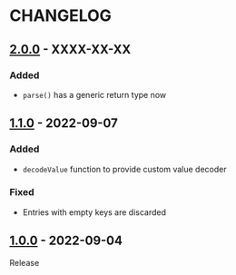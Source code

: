 # CHANGELOG
## [2.0.0](../../compare/1.1.0..2.0.0) - XXXX-XX-XX
### Added
- `parse()` has a generic return type now

## [1.1.0](../../compare/1.0.0..1.1.0) - 2022-09-07
### Added
- `decodeValue` function to provide custom value decoder

### Fixed
- Entries with empty keys are discarded

## [1.0.0](../../1.0.0) - 2022-09-04
Release
